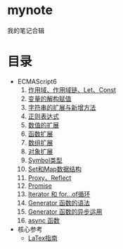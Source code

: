 # mynote
我的笔记合辑

# 目录
* ECMAScript6
    1. [作用域、作用域链、Let、Const](./es6/chapter1.md)
    2. [变量的解构赋值](./es6/chapter2.md)
    3. [字符串的扩展与新增方法](./es6/chapter3.md)
    4. [正则表达式](./es6/chapter4.md)
    5. [数值的扩展](./es6/chapter5.md)
    6. [函数扩展](./es6/chapter6.md)
    7. [数组扩展](./es6/chapter7.md)
    8. [对象扩展](./es6/chapter8.md)
    9. [Symbol类型](./es6/chapter9.md)
    10. [Set和Map数据结构](./es6/chapter10.md)
    11. [Proxy、Reflect](./es6/chapter11.md)
    12. [Promise](./es6/chapter12.md)
    13. [Iterator 和 for...of循环](./es6/chapter13.md)
    14. [Generator 函数的语法](./es6/chapter14.md)
    15. [Generator 函数的异步运用](./es6/chapter15.md)
    16. [async 函数](./es6/chapter16.md)
* 核心参考
  * [LaTex指南](https://blog.csdn.net/zryxh1/article/details/53161011)
